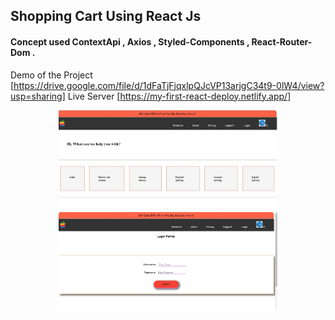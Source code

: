 ## Shopping Cart Using React Js
#### Concept used ContextApi , Axios , Styled-Components , React-Router-Dom .

Demo of the Project [https://drive.google.com/file/d/1dFaTjFjqxlpQJcVP13arjgC34t9-0lW4/view?usp=sharing]
Live Server [https://my-first-react-deploy.netlify.app/]

<p align="center">
  <img src="public\images\imag2.jpg" width="350" title="hover text">
  <img src="public\images\image1.jpg" width="350" alt="accessibility text">
</p>